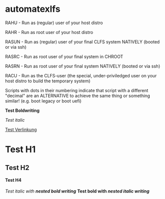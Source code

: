 # automatexlfs

RAHU - Run as (regular) user of your host distro

RAHR - Run as root user of your host distro

RASUN - Run as (regular) user of your final CLFS system NATIVELY (booted or via ssh)

RASRC - Run as root user of your final system in CHROOT

RASRN - Run as root user of your final system NATIVELY (booted or via ssh)

RACU - Run as the CLFS-user (the special, under-priviledged user on your host distro to build the temporary system)

Scripts with dots in their numbering indicate that script with a different "decimal" are an ALTERNATIVE to achieve the same thing or something similar! (e.g. boot legacy or boot uefi)



**Test Boldwriting**

*Test italic*

[Test Verlinkung](http://www.google.de)

# Test H1
## Test H2
#### Test H4

_Test italic with **nested bold writing**_
__Test bold with *nested italic writing*__
